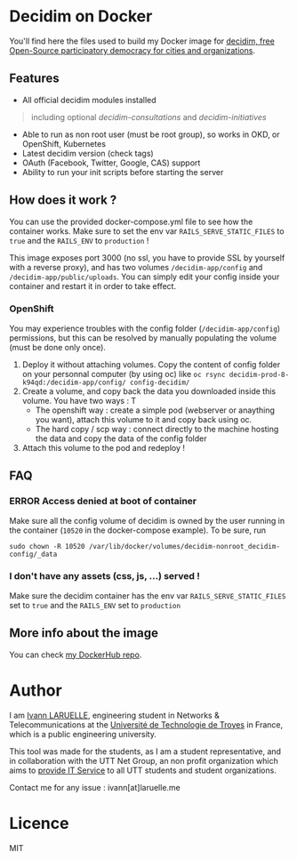 # Decidim on Docker

You'll find here the files used to build my Docker image for [decidim, free Open-Source participatory democracy for cities and organizations](https://decidim.org).

## Features

* All official decidim modules installed
> including optional _decidim-consultations_ and _decidim-initiatives_
* Able to run as non root user (must be root group), so works in OKD, or OpenShift, Kubernetes
* Latest decidim version (check tags)
* OAuth (Facebook, Twitter, Google, CAS) support
* Ability to run your init scripts before starting the server

## How does it work ?

You can use the provided docker-compose.yml file to see how the container works. Make sure to set the env var `RAILS_SERVE_STATIC_FILES` to `true` and the `RAILS_ENV` to `production` !

This image exposes port 3000 (no ssl, you have to provide SSL by yourself with a reverse proxy), and has two volumes `/decidim-app/config` and `/decidim-app/public/uploads`. You can simply edit your config inside your container and restart it in order to take effect.

### OpenShift

You may experience troubles with the config folder (`/decidim-app/config`) permissions, but this can be resolved by manually populating the volume (must be done only once).

1. Deploy it without attaching volumes. Copy the content of config folder on your personnal computer (by using oc) like `oc rsync decidim-prod-8-k94qd:/decidim-app/config/ config-decidim/`
2. Create a volume, and copy back the data you downloaded inside this volume. You have two ways : T
    * The openshift way : create a simple pod (webserver or anaything you want), attach this volume to it and copy back using oc.
    * The hard copy / scp way : connect directly to the machine hosting the data and copy the data of the config folder
3. Attach this volume to the pod and redeploy !

## FAQ

### ERROR Access denied at boot of container

Make sure all the config volume of decidim is owned by the user running in the container (`10520` in the docker-compose example). To be sure, run
```
sudo chown -R 10520 /var/lib/docker/volumes/decidim-nonroot_decidim-config/_data
```

### I don't have any assets (css, js, ...) served !

Make sure the decidim container has the env var `RAILS_SERVE_STATIC_FILES` set to `true` and the `RAILS_ENV` set to `production`

## More info about the image

You can check [my DockerHub repo](https://hub.docker.com/repository/docker/larueli/decidim-nonroot).

# Author

I am [Ivann LARUELLE](https://www.linkedin.com/in/ilaruelle/), engineering student in Networks & Telecommunications at the [Université de Technologie de Troyes](https://www.utt.fr/) in France, which is a public engineering university.

This tool was made for the students, as I am a student representative, and in collaboration with the UTT Net Group, an non profit organization which aims to [provide IT Service](https://ung.utt.fr/tech/sia) to all UTT students and student organizations.

Contact me for any issue : ivann[at]laruelle.me

# Licence

MIT
